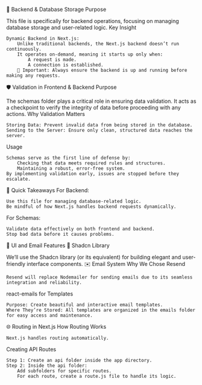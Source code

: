 💾 Backend & Database Storage
Purpose

This file is specifically for backend operations, focusing on managing database storage and user-related logic.
Key Insight

    Dynamic Backend in Next.js:
        Unlike traditional backends, the Next.js backend doesn’t run continuously.
        It operates on-demand, meaning it starts up only when:
            A request is made.
            A connection is established.
        📌 Important: Always ensure the backend is up and running before making any requests.

🛡️ Validation in Frontend & Backend
Purpose

The schemas folder plays a critical role in ensuring data validation. It acts as a checkpoint to verify the integrity of data before proceeding with any actions.
Why Validation Matters

    Storing Data: Prevent invalid data from being stored in the database.
    Sending to the Server: Ensure only clean, structured data reaches the server.

Usage

    Schemas serve as the first line of defense by:
        Checking that data meets required rules and structures.
        Maintaining a robust, error-free system.
    By implementing validation early, issues are stopped before they escalate.

🚀 Quick Takeaways
For Backend:

    Use this file for managing database-related logic.
    Be mindful of how Next.js handles backend requests dynamically.

For Schemas:

    Validate data effectively on both frontend and backend.
    Stop bad data before it causes problems.

🎨 UI and Email Features
🌟 Shadcn Library

We’ll use the Shadcn library (or its equivalent) for building elegant and user-friendly interface components.
✉️ Email System
Why We Chose Resend

    Resend will replace Nodemailer for sending emails due to its seamless integration and reliability.

react-emails for Templates

    Purpose: Create beautiful and interactive email templates.
    Where They’re Stored: All templates are organized in the emails folder for easy access and maintenance.

🌐 Routing in Next.js
How Routing Works

    Next.js handles routing automatically.

Creating API Routes

    Step 1: Create an api folder inside the app directory.
    Step 2: Inside the api folder:
        Add subfolders for specific routes.
        For each route, create a route.js file to handle its logic.
